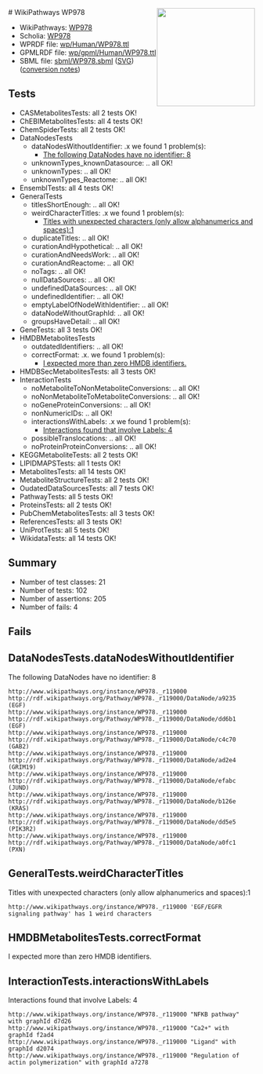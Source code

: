 <img style="float: right; width: 200px" src="../logo.png" />
# WikiPathways WP978

* WikiPathways: [WP978](https://identifiers.org/wikipathways:WP978)
* Scholia: [WP978](https://scholia.toolforge.org/wikipathways/WP978)
* WPRDF file: [wp/Human/WP978.ttl](../wp/Human/WP978.ttl)
* GPMLRDF file: [wp/gpml/Human/WP978.ttl](../wp/gpml/Human/WP978.ttl)
* SBML file: [sbml/WP978.sbml](../sbml/WP978.sbml) ([SVG](../sbml/WP978.svg)) ([conversion notes](../sbml/WP978.txt))

## Tests
* CASMetabolitesTests: all 2 tests OK!
* ChEBIMetabolitesTests: all 4 tests OK!
* ChemSpiderTests: all 2 tests OK!
* DataNodesTests
    * dataNodesWithoutIdentifier: .x we found 1 problem(s):
        * [The following DataNodes have no identifier: 8](#d2d32fa7)
    * unknownTypes_knownDatasource: .. all OK!
    * unknownTypes: .. all OK!
    * unknownTypes_Reactome: .. all OK!
* EnsemblTests: all 4 tests OK!
* GeneralTests
    * titlesShortEnough: .. all OK!
    * weirdCharacterTitles: .x we found 1 problem(s):
        * [Titles with unexpected characters (only allow alphanumerics and spaces):1](#fda87b3f)
    * duplicateTitles: .. all OK!
    * curationAndHypothetical: .. all OK!
    * curationAndNeedsWork: .. all OK!
    * curationAndReactome: .. all OK!
    * noTags: .. all OK!
    * nullDataSources: .. all OK!
    * undefinedDataSources: .. all OK!
    * undefinedIdentifier: .. all OK!
    * emptyLabelOfNodeWithIdentifier: .. all OK!
    * dataNodeWithoutGraphId: .. all OK!
    * groupsHaveDetail: .. all OK!
* GeneTests: all 3 tests OK!
* HMDBMetabolitesTests
    * outdatedIdentifiers: .. all OK!
    * correctFormat: .x. we found 1 problem(s):
        * [I expected more than zero HMDB identifiers.](#ad154c1e)
* HMDBSecMetabolitesTests: all 3 tests OK!
* InteractionTests
    * noMetaboliteToNonMetaboliteConversions: .. all OK!
    * noNonMetaboliteToMetaboliteConversions: .. all OK!
    * noGeneProteinConversions: .. all OK!
    * nonNumericIDs: .. all OK!
    * interactionsWithLabels: .x we found 1 problem(s):
        * [Interactions found that involve Labels: 4](#630d267b)
    * possibleTranslocations: .. all OK!
    * noProteinProteinConversions: .. all OK!
* KEGGMetaboliteTests: all 2 tests OK!
* LIPIDMAPSTests: all 1 tests OK!
* MetabolitesTests: all 14 tests OK!
* MetaboliteStructureTests: all 2 tests OK!
* OudatedDataSourcesTests: all 7 tests OK!
* PathwayTests: all 5 tests OK!
* ProteinsTests: all 2 tests OK!
* PubChemMetabolitesTests: all 3 tests OK!
* ReferencesTests: all 3 tests OK!
* UniProtTests: all 5 tests OK!
* WikidataTests: all 14 tests OK!


## Summary

* Number of test classes: 21
* Number of tests: 102
* Number of assertions: 205
* Number of fails: 4

## Fails

<a name="d2d32fa7" />

## DataNodesTests.dataNodesWithoutIdentifier

The following DataNodes have no identifier: 8
```
http://www.wikipathways.org/instance/WP978._r119000 http://rdf.wikipathways.org/Pathway/WP978._r119000/DataNode/a9235 (EGF)
http://www.wikipathways.org/instance/WP978._r119000 http://rdf.wikipathways.org/Pathway/WP978._r119000/DataNode/dd6b1 (EGF)
http://www.wikipathways.org/instance/WP978._r119000 http://rdf.wikipathways.org/Pathway/WP978._r119000/DataNode/c4c70 (GAB2)
http://www.wikipathways.org/instance/WP978._r119000 http://rdf.wikipathways.org/Pathway/WP978._r119000/DataNode/ad2e4 (GRIM19)
http://www.wikipathways.org/instance/WP978._r119000 http://rdf.wikipathways.org/Pathway/WP978._r119000/DataNode/efabc (JUND)
http://www.wikipathways.org/instance/WP978._r119000 http://rdf.wikipathways.org/Pathway/WP978._r119000/DataNode/b126e (KRAS)
http://www.wikipathways.org/instance/WP978._r119000 http://rdf.wikipathways.org/Pathway/WP978._r119000/DataNode/dd5e5 (PIK3R2)
http://www.wikipathways.org/instance/WP978._r119000 http://rdf.wikipathways.org/Pathway/WP978._r119000/DataNode/a0fc1 (PXN)
```

<a name="fda87b3f" />

## GeneralTests.weirdCharacterTitles

Titles with unexpected characters (only allow alphanumerics and spaces):1
```
http://www.wikipathways.org/instance/WP978._r119000 'EGF/EGFR signaling pathway' has 1 weird characters
```

<a name="ad154c1e" />

## HMDBMetabolitesTests.correctFormat

I expected more than zero HMDB identifiers.
<a name="630d267b" />

## InteractionTests.interactionsWithLabels

Interactions found that involve Labels: 4
```
http://www.wikipathways.org/instance/WP978._r119000 "NFKB pathway" with graphId d7d26
http://www.wikipathways.org/instance/WP978._r119000 "Ca2+" with graphId f2ad4
http://www.wikipathways.org/instance/WP978._r119000 "Ligand" with graphId d2074
http://www.wikipathways.org/instance/WP978._r119000 "Regulation of actin polymerization" with graphId a7278
```

